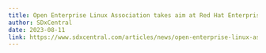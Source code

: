 ```yaml
---
title: Open Enterprise Linux Association takes aim at Red Hat Enterprise Linux
author: SDxCentral
date: 2023-08-11
link: https://www.sdxcentral.com/articles/news/open-enterprise-linux-association-takes-aim-at-red-hat-enterprise-linux/2023/08/
---
```



